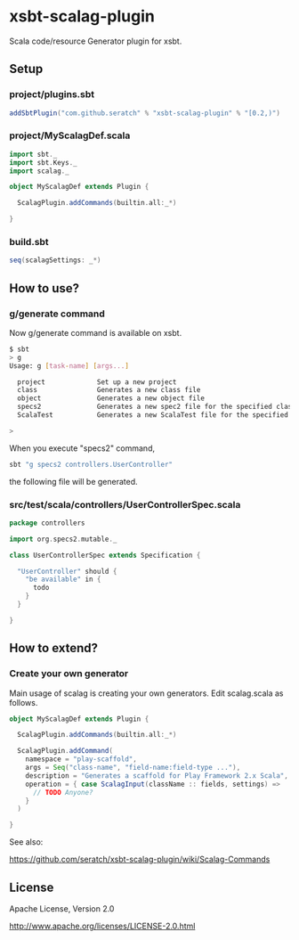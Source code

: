 # xsbt-scalag-plugin 

Scala code/resource Generator plugin for xsbt.

## Setup

### project/plugins.sbt

```scala
addSbtPlugin("com.github.seratch" % "xsbt-scalag-plugin" % "[0.2,)")
```

### project/MyScalagDef.scala

```scala
import sbt._
import sbt.Keys._
import scalag._

object MyScalagDef extends Plugin {

  ScalagPlugin.addCommands(builtin.all:_*)

}
```

### build.sbt

```scala
seq(scalagSettings: _*)
```

## How to use?

### g/generate command

Now g/generate command is available on xsbt.

```sh
$ sbt
> g
Usage: g [task-name] [args...] 

  project             Set up a new project
  class               Generates a new class file
  object              Generates a new object file
  specs2              Generates a new spec2 file for the specified class
  ScalaTest           Generates a new ScalaTest file for the specified class

>
```

When you execute "specs2" command,

```sh
sbt "g specs2 controllers.UserController"
```

the following file will be generated.

### src/test/scala/controllers/UserControllerSpec.scala

```scala
package controllers

import org.specs2.mutable._

class UserControllerSpec extends Specification {

  "UserController" should {
    "be available" in {
      todo
    }
  }

}
```

## How to extend?

### Create your own generator

Main usage of scalag is creating your own generators. Edit scalag.scala as follows.

```scala
object MyScalagDef extends Plugin {

  ScalagPlugin.addCommands(builtin.all:_*)

  ScalagPlugin.addCommand(
    namespace = "play-scaffold",
    args = Seq("class-name", "field-name:field-type ..."),
    description = "Generates a scaffold for Play Framework 2.x Scala",
    operation = { case ScalagInput(className :: fields, settings) =>
      // TODO Anyone?
    }
  )

}
```

See also:

https://github.com/seratch/xsbt-scalag-plugin/wiki/Scalag-Commands


## License

Apache License, Version 2.0

http://www.apache.org/licenses/LICENSE-2.0.html



